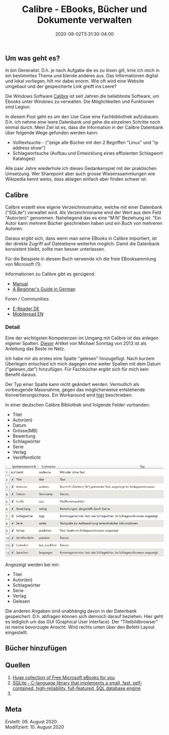 ﻿---
title: "Calibre - EBooks, Bücher und Dokumente verwalten"
date: 2020-08-02T5:31:30-04:00
categories:
  - praxis
tags:
  - EBook
  - Data Science
---

## Um was geht es?  

In bin Generalist. D.h. je nach Aufgabe die es zu lösen gilt, knie ich mich in ein bestimmtes Thema und blende anderes aus. Das Informationen digital und lokal vorliegen, hilt mir dabei enorm. Wie oft wird eine Website umgebaut und der gespeicherte Link greift ins Leere?

Die Windows Software [Calibre](https://calibre-ebook.com/) ist seit Jahren die beliebteste Software, um Ebooks unter Windows zu verwalten. Die Möglichkeiten und Funktionen sind Legion.  

In diesem Post geht es um den Use Case eine Fachbibliothek aufzubauen. D.h. ich nehme eine leere Datenbank und gehe die einzelnen Schritte noch einmal durch. Mein Ziel ist es, dass die Information in der Calibre Datenbank über folgende Wege gefunden werden kann:  
* Volltextsuche - ("zeige alle Bücher mit den 2 Begriffen "Linux" und "ip address show")  
* Schlagwortsuche  (Aufbau und Entwicklung eines effizienten Schlagwort Kataloges)  

Alle paar Jahre wiederhole ich dieses Gedankenspiel mit der praktischen Umsetzung. Wer Sharepoint aber auch grosse Wissenssammlungen wie Wikipedia kennt weiss, dass ablegen einfach aber finden schwer ist.  

## Calibre  

Calibre erstellt eine eigene Verzeichnisstruktur, welche mit einer Datenbank ("SQLite") verwaltet wird. Als Verzeichnisname wird der Wert aus dem Feld "Autor(en)" genommen. Naheliegend das es eine "M:N" Beziehung ist: "Ein Autor kann mehrere Bücher geschrieben haben und ein Buch von mehreren Autoren.  

Daraus ergibt sich, dass wenn man seine EBooks in Calibre importiert, ist der direkte Zugriff auf Dateiebene weiterhin möglich. Damit die Datenbank konsistent bleibt, sollte man besser unterlassen.  

Für die Beispiele in diesem Buch verwende ich die freie EBooksammlung von Microsoft {1}.  

Informationen zu Calibre gibt es genügend:  
* [Manual](https://calibre-ebook.com/help)  
* [A Beginner's Guide in German](https://calibre-tutorial.dzhome.de/)  

Foren / Communities:  
* [E-Reader DE](https://www.e-reader-forum.de/)  
* [Mobileread EN](https://www.mobileread.com/)  

### Detail  

Eine der wichtigsten Kompetenzen im Umgang mit Calibre ist das anlegen eigener Spalten. [Dieser](https://papierlos-lesen.de/calibre-gelesene-und-ungelesene-ebooks-schneller-anzeigen-41723/) Artikel von Michael Sonntag von 2013 ist als Anleitung das Beste im Netz.  

Ich habe mir als erstes eine Spalte "gelesen" hinzugefügt. Nach kurzem Überlegen entschied ich mich dagegen eine weiter Spalten mit dem Datum ("gelesen_dat") hinzufügen. Für Fachbücher ergibt sich für mich kein Benefit daraus.  

Der Typ einer Spalte kann nicht geändert werden. Vermutlich als vorbeugende Massnahme, gegen das möglicherweise entstehende Konvertierungschaos. Ein Workaround wird [hier](https://papierlos-lesen.de/spaltentyp-aendern-so-gehts-trotzdem-59453/) beschrieben.  

In einer deutschen Calibre Bibliothek sind folgende Felder vorhanden:  

* Titel  
* Autor(en)  
* Datum  
* Grösse(MB)  
* Bewertung  
* Schlagwörter  
* Serie  
* Verlag  
* Veröffentlicht  

![bla](/image/21-1.jpg)  

Angezeigt werden bei mir:  

* Titel  
* Autor(en)  
* Schlagwörter  
* Serie  
* Verlag  
* Gelesen

Die anderen Angaben sind unabhängig davon in der Datenbank gespeichert. D.h. abfragen können sich dennoch darauf beziehen. Hier geht es lediglich um das GUI (Graphical User Interface). Der "Titelbildbrowser" ist meine bevorzugte Ansicht. Wird rechts unten über den Befehl Layout eingestellt.  

## Bücher hinzufügen  


## Quellen  

1. [Huge collection of Free Microsoft eBooks for you](https://docs.microsoft.com/en-us/archive/blogs/mssmallbiz/free-thats-right-im-giving-away-millions-of-free-microsoft-ebooks-again-including-windows-10-office-365-office-2016-power-bi-azure-windows-8-1-office-2013-sharepoint-2016-sha)  
2. [SQLite - C-language library that implements a small, fast, self-contained, high-reliability, full-featured, SQL database engine](https://www.sqlite.org/index.html)  
3. 

## Meta

Erstellt:		09. August 2020  
Modifiziert:	10. August 2020

